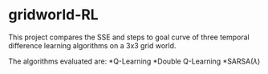 # gridworld-RL
This project compares the SSE and steps to goal curve of three temporal difference learning algorithms on a 3x3 grid world. 

The algorithms evaluated are:
*Q-Learning
*Double Q-Learning
*SARSA($\lambda$)
